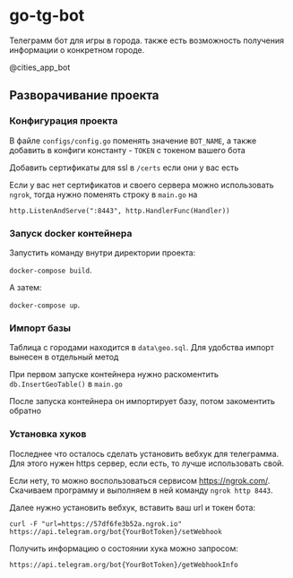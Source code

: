 # go-tg-bot 

Телеграмм бот для игры в города. также есть возможность получения информации о конкретном городе.

@cities_app_bot

## Разворачивание проекта 

### Конфигурация проекта 

В файле `configs/config.go` поменять значение `BOT_NAME`, а также добавить в конфиги константу - `TOKEN` с токеном вашего бота 

Добавить сертификаты для ssl в `/certs` если они у вас есть 

Если у вас нет сертификатов и своего сервера можно использовать `ngrok`, тогда нужно поменять строку в `main.go` на

`http.ListenAndServe(":8443", http.HandlerFunc(Handler))`

### Запуск docker контейнера 

Запустить команду внутри директории проекта: 

`docker-compose build`. 

А затем: 

`docker-compose up`. 

### Импорт базы 

Таблица с городами находится в `data\geo.sql`. Для удобства импорт вынесен в отдельный метод

При первом запуске контейнера нужно раскоментить `db.InsertGeoTable()` в `main.go`

После запуска контейнера он импортирует базу, потом закоментить обратно

### Установка хуков 

Последнее что осталось сделать установить вебхук для телеграмма. Для этого нужен https сервер, если есть, то лучше использовать свой. 

Если нету, то можно воспользоваться сервисом https://ngrok.com/. Скачиваем программу и выполняем в ней команду `ngrok http 8443`. 

Далее нужно установить вебхук, вставить ваш url и токен бота: 

`curl -F "url=https://57df6fe3b52a.ngrok.io"  https://api.telegram.org/bot{YourBotToken}/setWebhook` 

Получить информацию о состоянии хука можно запросом:

`https://api.telegram.org/bot{YourBotToken}/getWebhookInfo`
